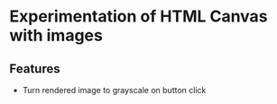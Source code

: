 # Experimentation of HTML Canvas with images

## Features
- Turn rendered image to grayscale on button click
